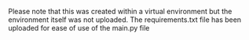 Please note that this was created within a virtual environment but the environment itself was not uploaded. The requirements.txt file has been uploaded for ease of use of the main.py file
